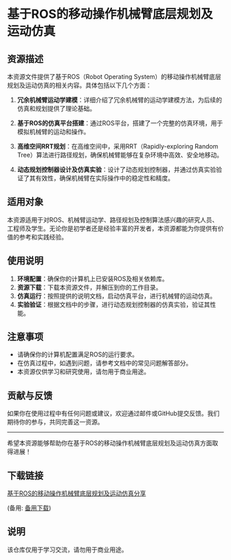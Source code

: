 # 基于ROS的移动操作机械臂底层规划及运动仿真

## 资源描述

本资源文件提供了基于ROS（Robot Operating System）的移动操作机械臂底层规划及运动仿真的相关内容。具体包括以下几个方面：

1. **冗余机械臂运动学建模**：详细介绍了冗余机械臂的运动学建模方法，为后续的仿真和规划提供了理论基础。

2. **基于ROS的仿真平台搭建**：通过ROS平台，搭建了一个完整的仿真环境，用于模拟机械臂的运动和操作。

3. **高维空间RRT规划**：在高维空间中，采用RRT（Rapidly-exploring Random Tree）算法进行路径规划，确保机械臂能够在复杂环境中高效、安全地移动。

4. **动态规划控制器设计及仿真实验**：设计了动态规划控制器，并通过仿真实验验证了其有效性，确保机械臂在实际操作中的稳定性和精度。

## 适用对象

本资源适用于对ROS、机械臂运动学、路径规划及控制算法感兴趣的研究人员、工程师及学生。无论你是初学者还是经验丰富的开发者，本资源都能为你提供有价值的参考和实践经验。

## 使用说明

1. **环境配置**：确保你的计算机上已安装ROS及相关依赖库。
2. **资源下载**：下载本资源文件，并解压到你的工作目录。
3. **仿真运行**：按照提供的说明文档，启动仿真平台，进行机械臂的运动仿真。
4. **实验验证**：根据文档中的步骤，进行动态规划控制器的仿真实验，验证其性能。

## 注意事项

- 请确保你的计算机配置满足ROS的运行要求。
- 在仿真过程中，如遇到问题，请参考文档中的常见问题解答部分。
- 本资源仅供学习和研究使用，请勿用于商业用途。

## 贡献与反馈

如果你在使用过程中有任何问题或建议，欢迎通过邮件或GitHub提交反馈。我们期待你的参与，共同完善这一资源。

---

希望本资源能够帮助你在基于ROS的移动操作机械臂底层规划及运动仿真方面取得进展！

## 下载链接
[基于ROS的移动操作机械臂底层规划及运动仿真分享](https://pan.quark.cn/s/044a00c35857) 

(备用: [备用下载](https://pan.baidu.com/s/1veUyHNHmNO3aeQjWHLBmvA?pwd=1234))

## 说明

该仓库仅用于学习交流，请勿用于商业用途。
